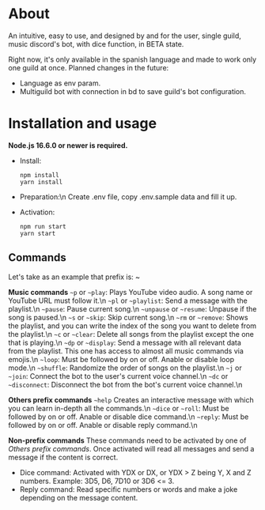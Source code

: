# About

An intuitive, easy to use, and designed by and for the user, single guild, music discord's bot, with dice function, in BETA state.

Right now, it's only available in the spanish language and made to work only one guild at once.
Planned changes in the future:

-   Language as env param.
-   Multiguild bot with connection in bd to save guild's bot configuration.

# Installation and usage

**Node.js 16.6.0 or newer is required.**

-   Install:

    ```
    npm install
    yarn install
    ```

-   Preparation:\n
    Create .env file, copy .env.sample data and fill it up.

-   Activation:
    ```
    npm run start
    yarn start
    ```

## Commands

Let's take as an example that prefix is: ~

**Music commands**
`~p` or `~play`: Plays YouTube video audio. A song name or YouTube URL must follow it.\n
`~pl` or `~playlist`: Send a message with the playlist.\n
`~pause`: Pause current song.\n
`~unpause` or `~resume`: Unpause if the song is paused.\n
`~s` or `~skip`: Skip current song.\n
`~rm` or `~remove`: Shows the playlist, and you can write the index of the song you want to delete from the playlist.\n
`~c` or `~clear`: Delete all songs from the playlist except the one that is playing.\n
`~dp` or `~display`: Send a message with all relevant data from the playlist. This one has access to almost all music commands via emojis.\n
`~loop`: Must be followed by on or off. Anable or disable loop mode.\n
`~shuffle`: Randomize the order of songs on the playlist.\n
`~j` or `~join`: Connect the bot to the user's current voice channel.\n
`~dc` or `~disconnect`: Disconnect the bot from the bot's current voice channel.\n

**Others prefix commands**
`~help` Creates an interactive message with which you can learn in-depth all the commands.\n
`~dice` or `~roll`: Must be followed by on or off. Anable or disable dice command.\n
`~reply`: Must be followed by on or off. Anable or disable reply command.\n

**Non-prefix commands**
These commands need to be activated by one of _Others prefix commands_. Once activated will read all messages and send a message if the content is correct.

-   Dice command: Activated with YDX or DX, or YDX > Z being Y, X and Z numbers. Example: 3D5, D6, 7D10 or 3D6 <= 3.
-   Reply command: Read specific numbers or words and make a joke depending on the message content.
